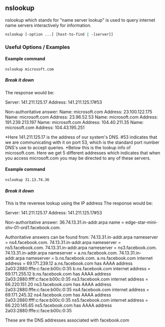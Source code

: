 ---
---

nslookup
-------

nslookup which stands for "name server lookup" is used to query internet name servers interactively for information. 

~~~ bash
nslookup [-option ...] [host-to-find | -[server]]
~~~

<!--more-->

### Useful Options / Examples
#### Example command
~~~ 
nslookup microsoft.com
~~~
##### Break it down
The response would be: 

Server:		141.211.125.17
Address:	141.211.125.17#53

Non-authoritative answer:
Name:	microsoft.com
Address: 23.100.122.175
Name:	microsoft.com
Address: 23.96.52.53
Name:	microsoft.com
Address: 191.239.213.197
Name:	microsoft.com
Address: 104.40.211.35
Name:	microsoft.com
Address: 104.43.195.251

*Here 141.211.125.17 is the address of our system's DNS. #53 indicates that we are communicating with it on port 53, 
which is the standard port number DNS's use to accept queries. 
*Below this is the lookup info of microsoft.com. Here we get 5 different addresses which indicates that when you access 
microsoft.com you may be directed to any of these servers. 

#### Example command
~~~ 
nslookup 31.13.74.36
~~~

##### Break it down
This is the reverese lookup using the IP address
The response would be: 

Server:		141.211.125.17
Address:	141.211.125.17#53

Non-authoritative answer:
36.74.13.31.in-addr.arpa	name = edge-star-mini-shv-01-ord1.facebook.com.

Authoritative answers can be found from:
74.13.31.in-addr.arpa	nameserver = ns4.facebook.com.
74.13.31.in-addr.arpa	nameserver = ns5.facebook.com.
74.13.31.in-addr.arpa	nameserver = ns3.facebook.com.
74.13.31.in-addr.arpa	nameserver = a.ns.facebook.com.
74.13.31.in-addr.arpa	nameserver = b.ns.facebook.com.
a.ns.facebook.com	internet address = 69.171.239.12
a.ns.facebook.com	has AAAA address 2a03:2880:fffe:c:face:b00c:0:35
b.ns.facebook.com	internet address = 69.171.255.12
b.ns.facebook.com	has AAAA address 2a03:2880:ffff:c:face:b00c:0:35
ns3.facebook.com	internet address = 66.220.151.20
ns3.facebook.com	has AAAA address 2a03:2880:fffe:c:face:b00c:0:35
ns4.facebook.com	internet address = 69.171.245.32
ns4.facebook.com	has AAAA address 2a03:2880:ffff:c:face:b00c:0:35
ns5.facebook.com	internet address = 66.220.145.65
ns5.facebook.com	has AAAA address 2a03:2880:fffe:c:face:b00c:0:35

These are the DNS addresses associated with facebook.com
